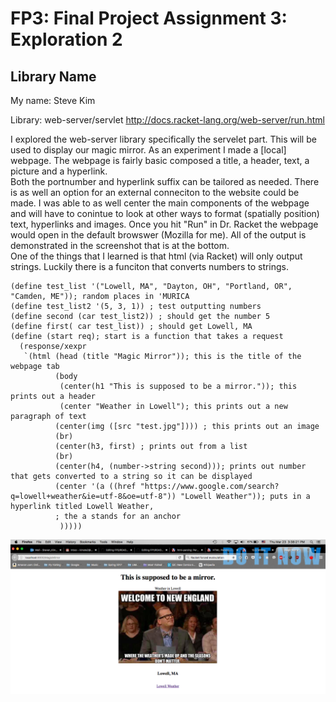 # FP3: Final Project Assignment 3: Exploration 2
## Library Name
My name: Steve Kim 

Library: web-server/servlet
http://docs.racket-lang.org/web-server/run.html

I explored the web-server library specifically the servelet part.  This will be used to display our magic mirror.  As an experiment I made a [local] webpage. The webpage is fairly basic composed a title, a header, text, a picture and a hyperlink.  
Both the portnumber and hyperlink suffix can be tailored as needed.  There is as well an option for an external conneciton to the website could be made. I was able to as well center the main components of the webpage and will have to conintue to look at other ways to format (spatially position) text, hyperlinks and images.  Once you hit "Run" in Dr. Racket the webpage would open in the default browswer (Mozilla for me).  All of the output is demonstrated in the screenshot that is at the bottom.  
One of the things that I learned is that html (via Racket) will only output strings.  Luckily there is a funciton that converts numbers to strings. 
```racket
(define test_list '("Lowell, MA", "Dayton, OH", "Portland, OR", "Camden, ME")); random places in 'MURICA 
(define test_list2 '(5, 3, 1)) ; test outputting numbers 
(define second (car test_list2)) ; should get the number 5
(define first( car test_list)) ; should get Lowell, MA 
(define (start req); start is a function that takes a request 
  (response/xexpr
   `(html (head (title "Magic Mirror")); this is the title of the webpage tab 
          (body
           (center(h1 "This is supposed to be a mirror.")); this prints out a header 
           (center "Weather in Lowell"); this prints out a new paragraph of text 
          (center(img ([src "test.jpg"]))) ; this prints out an image 
          (br) 
          (center(h3, first) ; prints out from a list
          (br)
          (center(h4, (number->string second))); prints out number that gets converted to a string so it can be displayed
          (center '(a ((href "https://www.google.com/search?q=lowell+weather&ie=utf-8&oe=utf-8")) "Lowell Weather")); puts in a hyperlink titled Lowell Weather,
          ; the a stands for an anchor 
           )))))
```
![Webpage](Final.png)
